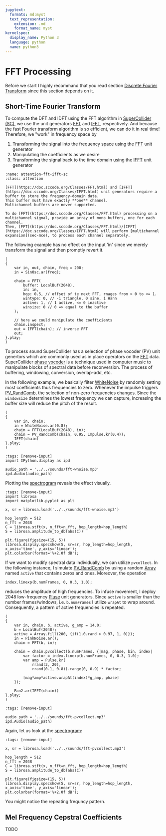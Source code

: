 ```yaml
---
jupytext:
  formats: md:myst
  text_representation:
    extension: .md
    format_name: myst
kernelspec:
  display_name: Python 3
  language: python
  name: python3
---
```


# FFT Processing

Before we start I highly recommand that you read section [Discrete Fourier Transform](sec-dft) since this section depends on it.

## Short-Time Fourier Transform

To compute the DFT and IDFT using the FFT algorithm in [SuperCollider (SC)](https://supercollider.github.io/), we use the unit generators [FFT](https://doc.sccode.org/Classes/FFT.html) and [IFFT](https://doc.sccode.org/Classes/IFFT.html), respectively.
And because the fast Fourier transform algorithm is so efficient, we can do it in real time!
Therefore, we "work" in frequency space by

1. Transforming the signal into the frequency space using the [FFT](https://doc.sccode.org/Classes/FFT.html) unit generator
2. Manipulating the coefficients as we desire
3. Transforming the signal back to the time domain using the [IFFT](https://doc.sccode.org/Classes/IFFT.html) unit generator

````{admonition} FFT and IFFT Buffers
:name: attention-fft-ifft-sc
:class: attention

[FFT](https://doc.sccode.org/Classes/FFT.html) and [IFFT](https://doc.sccode.org/Classes/IFFT.html) unit generators require a buffer to store the frequency-domain data. 
This buffer must have exactly **one** channel. 
Multichannel buffers are never supported.

To do [FFT](https://doc.sccode.org/Classes/FFT.html) processing on a multichannel signal, provide an array of mono buffers, one for each channel. 
Then, [FFT](https://doc.sccode.org/Classes/FFT.html)/[IFFT](https://doc.sccode.org/Classes/IFFT.html) will perform [multichannel expansion](sec-mce), to process each channel separately.
````

The following example has no effect on the input 'in' since we merely transform the signal and then promptly revert it.

```isc
(
{
    var in, out, chain, freq = 200;
    in = SinOsc.ar(freq);

    chain = FFT(
        buffer: LocalBuf(2048), 
        in: in, 
        hop: 0.5, // offset of te next FFT, rnages from > 0 to <= 1.
        wintype: 0, // -1 triangle, 0 sine, 1 Hann
        active: 1, // 1 active, <= 0 inactive
        winsize: 0 // 0 => equal to the buffer
    ); 	

    // here we could manipulate the coefficients
    chain.inspect; 
    out = IFFT(chain); // inverse FFT
    out;
}.play;
)
```

To process sound SuperCollider has a selection of phase vocoder (PV) unit genertors which are commonly used as in place operators on the [FFT](https://doc.sccode.org/Classes/FFT.html) data.
SuperCollider [phase vocoder](https://doc.sccode.org/Guides/FFT-Overview.html#PV%20and%20FFT%20UGens%20in%20the%20Standard%20Library) is a technique used in computer music to manipulate blocks of spectral data before reconversion.
The process of buffering, windowing, conversion, overlap-add, etc.

In the following example, we basically filter [WhiteNoise](https://doc.sccode.org/Classes/WhiteNoise.html) by randomly setting most coefficients thus frequencies to zero.
Whenever the impulse triggers [PV_RandComb](https://doc.sccode.org/Classes/PV_RandComb.html), the selection of non-zero frequencies changes.
Since the ``windowsize`` determines the lowest frequency we can capture, increasing the buffer size will reduce the pitch of the result.

```isc
(
{
    var in, chain;
    in = WhiteNoise.ar(0.8);
    chain = FFT(LocalBuf(2048), in);
    chain = PV_RandComb(chain, 0.95, Impulse.kr(0.4));
    IFFT(chain)
}.play;
)
```

```{code-cell} python3
:tags: [remove-input]
import IPython.display as ipd

audio_path = '../../sounds/fft-wnoise.mp3'
ipd.Audio(audio_path)
```

Plotting the [spectrogram](sec-spectrogram) reveals the effect visually.

```{code-cell} python3
:tags: [remove-input]
import librosa
import matplotlib.pyplot as plt

x, sr = librosa.load('../../sounds/fft-wnoise.mp3')

hop_length = 512
n_fft = 2048
C = librosa.stft(x, n_fft=n_fft, hop_length=hop_length)
S = librosa.amplitude_to_db(abs(C))

plt.figure(figsize=(15, 5))
librosa.display.specshow(S, sr=sr, hop_length=hop_length, x_axis='time', y_axis='linear');
plt.colorbar(format='%+2.0f dB');
```

If we want to modify spectral data individually, we can utilize ``pvcollect``.
In the following instance, I simulate [PV_RandComb](https://doc.sccode.org/Classes/PV_RandComb.html) by using a random [Array](https://doc.sccode.org/Classes/Array.html) named ``active`` that contains zeros and ones.
Moreover, the operation 

```isc
index.linexp(b.numFrames, 0, 0.3, 1.0);
``` 

reduces the amplitude of high frequencies.
To infuse movement, I deploy 2048 low-frequency [Pluse](https://doc.sccode.org/Classes/Pluse.html) unit generators.
Since ``active`` is smaller than the number frames/windows, i.e. ``b.numFrames`` I utilize ``wrapAt`` to wrap around.
Consequently, a pattern of active frequencies is repeated.

```isc
(
{
    var in, chain, b, active, g_amp = 14.0;
    b = LocalBuf(2048);
    active = Array.fill(200, {if(1.0.rand > 0.97, 1, 0)});
    in = PinkNoise.ar();
    chain = FFT(b, in);

    chain = chain.pvcollect(b.numFrames, {|mag, phase, bin, index|
        var factor = index.linexp(b.numFrames, 0, 0.3, 1.0);
        var amp = Pulse.kr(
            rrand(3, 20), 
            rrand(0.1, 0.8)).range(0, 0.9) * factor;
            
        [mag*amp*active.wrapAt(index)*g_amp, phase]
    });

    Pan2.ar(IFFT(chain))
}.play;
)
```

```{code-cell} python3
:tags: [remove-input]

audio_path = '../../sounds/fft-pvcollect.mp3'
ipd.Audio(audio_path)
```

Again, let us look at the [spectrogram](sec-spectrogram):

```{code-cell} python3
:tags: [remove-input]

x, sr = librosa.load('../../sounds/fft-pvcollect.mp3')

hop_length = 512
n_fft = 2048
C = librosa.stft(x, n_fft=n_fft, hop_length=hop_length)
S = librosa.amplitude_to_db(abs(C))

plt.figure(figsize=(15, 5))
librosa.display.specshow(S, sr=sr, hop_length=hop_length, x_axis='time', y_axis='linear');
plt.colorbar(format='%+2.0f dB');
```

You might notice the repeating frequncy pattern.

## Mel Frequency Cepstral Coefficients

TODO